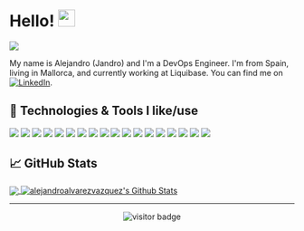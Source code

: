# Hello! <img src="https://raw.githubusercontent.com/jandroav/jandroav/main/wave.gif" width="30px">

![](https://github.com/jandroav/jandroav/blob/main/header_.png)

My name is Alejandro (Jandro) and I'm a DevOps Engineer. I'm from Spain, living in Mallorca, and currently working at Liquibase. You can find me on [![LinkedIn][3.2]][3].

## 🔧 Technologies & Tools I like/use

![](https://img.shields.io/badge/Amazon_AWS-FF9900?style=for-the-badge&logo=amazonaws&logoColor=white)
![](https://img.shields.io/badge/Azure_DevOps-0078D7?style=for-the-badge&logo=azure-devops&logoColor=white)
![](https://img.shields.io/badge/Google_Cloud-4285F4?style=for-the-badge&logo=google-cloud&logoColor=white)
![](https://img.shields.io/badge/Github%20Actions-282a2e?style=for-the-badge&logo=githubactions&logoColor=367cfe)
![](https://img.shields.io/badge/Jenkins-D24939?style=for-the-badge&logo=Jenkins&logoColor=white)
![](https://img.shields.io/badge/Sonarqube-5190cf?style=for-the-badge&logo=sonarqube&logoColor=white)
![](https://img.shields.io/badge/apache%20Groovy-4298B8?style=for-the-badge&logo=apachegroovy&logoColor=white)
![](https://img.shields.io/badge/apache_maven-C71A36?style=for-the-badge&logo=apachemaven&logoColor=white)
![](https://img.shields.io/badge/Chocolatey-80B5E3?style=for-the-badge&logo=chocolatey&logoColor=fff)
![](https://img.shields.io/badge/OpenJDK-ED8B00?style=for-the-badge&logo=openjdk&logoColor=white)
![](https://img.shields.io/badge/Go-00ADD8?style=for-the-badge&logo=go&logoColor=white)
![](https://img.shields.io/badge/Shell_Script-121011?style=for-the-badge&logo=gnu-bash&logoColor=white)
![](https://img.shields.io/badge/Terraform-7B42BC?style=for-the-badge&logo=terraform&logoColor=white)
![](https://img.shields.io/badge/Docker-2CA5E0?style=for-the-badge&logo=docker&logoColor=white)
![](https://img.shields.io/badge/kubernetes-326ce5.svg?&style=for-the-badge&logo=kubernetes&logoColor=white)
![](https://img.shields.io/badge/Grafana-F2F4F9?style=for-the-badge&logo=grafana&logoColor=orange&labelColor=F2F4F9)
![](https://img.shields.io/badge/VSCode-0078D4?style=for-the-badge&logo=visual%20studio%20code&logoColor=white)
![](https://img.shields.io/badge/Brave-FF1B2D?style=for-the-badge&logo=Brave&logoColor=white)

## &#x1f4c8; GitHub Stats

<a href="https://github.com/jandroav/jandroav">
  <img align="center" src="https://github-readme-stats.vercel.app/api/top-langs/?username=jandroav&hide_langs_below=1&theme=default&line_height=27&layout=compact" />
</a>
<a href="https://github.com/jandroav/jandroav">
  <img align="center" src="https://github-readme-stats.vercel.app/api?username=jandroav&show_icons=true&count_private=true&include_all_commits=true&line_height=21" alt="alejandroalvarezvazquez's Github Stats" />
</a>

<hr>
  <p  align="center">
    <img src="https://visitor-badge.laobi.icu/badge?page_id=jandroav.jandroav" alt="visitor badge" /> 
  </>
</p>
<!-- links to social media icons -->

<!-- icons with padding -->

[1.1]: http://i.imgur.com/tXSoThF.png "twitter icon with padding"
[2.1]: http://i.imgur.com/0o48UoR.png "github icon with padding"

<!-- icons without padding -->

[1.2]: http://i.imgur.com/wWzX9uB.png "twitter icon without padding"
[2.2]: http://i.imgur.com/9I6NRUm.png "github icon without padding"
[3.2]: https://raw.githubusercontent.com/jandroav/jandroav/main/linkedin-3-16.png "LinkedIn icon without padding"

<!-- links to your social media accounts -->

[1]: https://twitter.com/jandroav
[2]: https://github.com/jandroav
[3]: https://www.linkedin.com/in/alejandro-alvarez-vazquez-43a83625/

<!-- Resources -->
<!-- Icons: https://simpleicons.org/ -->
<!-- GitHub Stats: https://github.com/anuraghazra/github-readme-stats -->
<!-- Emojis: https://emojipedia.org/emoji/ -->
<!-- HTML Emojis: https://www.fileformat.info/index.htm -->
<!-- Shields: https://shields.io/ -->
<!-- Awesome GitHub Profile README: https://github.com/abhisheknaiidu/awesome-github-profile-readme -->
